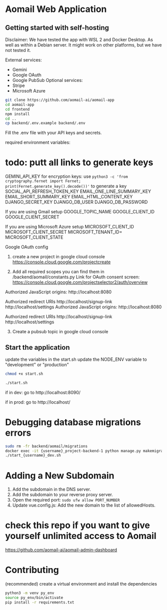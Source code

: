 # Aomail Web Application

## Getting started with self-hosting

Disclaimer:
We have tested the app with WSL 2 and Docker Desktop. As well as within a Debian server.
It might work on other platforms, but we have not tested it.

External services:
- Gemini 
- Google OAuth
- Google PubSub
Optional services:
- Stripe
- Microsoft Azure

 
```bash
git clone https://github.com/aomail-ai/aomail-app
cd aomail-app
cd frontend 
npm install
cd .. 
cp backend/.env.example backend/.env
```
Fill the .env file with your API keys and secrets.

required environment variables:
# todo: putt all links to generate keys
GEMINI_API_KEY
for encryption keys: use ```python3 -c 'from cryptography.fernet import Fernet; print(Fernet.generate_key().decode())'``` to generate a key 
    SOCIAL_API_REFRESH_TOKEN_KEY
    EMAIL_ONE_LINE_SUMMARY_KEY
    EMAIL_SHORT_SUMMARY_KEY
    EMAIL_HTML_CONTENT_KEY
DJANGO_SECRET_KEY
DJANGO_DB_USER
DJANGO_DB_PASSWORD

If you are using Gmail setup
GOOGLE_TOPIC_NAME
GOOGLE_CLIENT_ID
GOOGLE_CLIENT_SECRET

If you are using Microsoft Azure setup
MICROSOFT_CLIENT_ID 
MICROSOFT_CLIENT_SECRET 
MICROSOFT_TENANT_ID= 
MICROSOFT_CLIENT_STATE 



Google OAuth config

1) create a new project in google cloud console
https://console.cloud.google.com/projectcreate

2) Add all required scopes you can find them in /backend/aomail/constants.py
Link for OAuth consent screen:
https://console.cloud.google.com/projectselector2/auth/overview

Authorized JavaScript origins:
http://localhost:8080

Authorized redirect URIs
http://localhost/signup-link
http://localhost/settings
Authorized JavaScript origins:
http://localhost:8080

Authorized redirect URIs
http://localhost/signup-link
http://localhost/settings

3) Create a pubsub topic in google cloud console



## Start the application
update the variables in the start.sh 
update the NODE_ENV variable to "development" or "production"
```bash
chmod +x start.sh
```

```bash
./start.sh
```

if in dev: go to http://localhost:8090/

if in prod: go to http://localhost/







# Debugging database migrations errors
```bash
sudo rm -fr backend/aomail/migrations
docker exec -it {username}_project-backend-1 python manage.py makemigrations --empty aomail
./start_{username}_dev.sh
```


# Adding a New Subdomain
1) Add the subdomain in the DNS server.
2) Add the subdomain to your reverse proxy server.
3) Open the required port: `sudo ufw allow PORT_NUMBER` 
4) Update vue.config.js: Add the new domain to the list of allowedHosts.


# check this repo if you want to give yourself unlimited access to Aomail
https://github.com/aomail-ai/aomail-admin-dashboard



# Contributing

(recommended) create a virtual environment and install the dependencies
```bash
python3 -m venv py_env
source py_env/bin/activate
pip install -r requirements.txt
```

